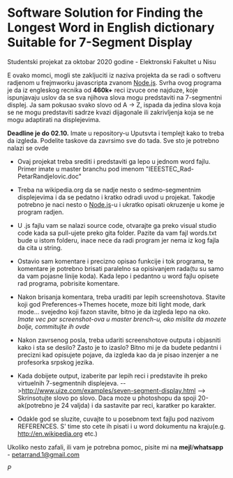 # Software Solution for Finding the Longest Word in English dictionary Suitable for 7-Segment Display
Studentski projekat za oktobar 2020 godine - Elektronski Fakultet u Nisu

E ovako momci, mogli ste zakljuciti iz naziva projekta da se radi o softveru radjenom u frejmworku
javascripta zvanom <a href="https://nodejs.org/en/">Node.js</a>. Svrha ovog programa je da iz engleskog
recnika od <b>460k+</b> reci izvuce one najduze, koje ispunjavaju uslov da se sva njihova slova mogu
predstaviti na 7-segmentni displej. Ja sam pokusao svako slovo od A -> Z, ispada da jedina slova koja
se ne mogu predstaviti sadrze kvazi dijagonale ili zakrivljenja koja se ne mogu adaptirati na displejevima.

<b>Deadline je do 02.10.</b> Imate u repository-u Uputsvta i templejt kako to treba da izgleda.
Podelite taskove da zavrsimo sve do tada. Sve sto je potrebno nalazi se ovde

   - Ovaj projekat treba srediti i predstaviti ga lepo u jednom word fajlu. Primer imate u master branchu pod imenom
   "IEEESTEC_Rad-PetarRandjelovic.doc"

   - Treba na wikipedia.org da se nadje nesto o sedmo-segmentnim displejevima i da se pedatno i kratko odradi
   uvod u projekat. Takodje potrebno je naci nesto o <a href="https://nodejs.org/en/">Node.js</a>-u i ukratko opisati okruzenje u kome je program radjen.
   
   
   - U .js fajlu vam se nalazi source code, otvarajte ga preko visual studio code kada sa pull-ujete preko gita
   folder. Pazite da vam fajl words.txt bude u istom folderu, inace nece da radi program jer nema iz kog fajla da
   cita u string.
   
   - Ostavio sam komentare i precizno opisao funkcije i tok programa, te komentare je potrebno brisati paralelno
   sa opisivanjem rada(tu su samo da vam pojasne linije koda). Kada lepo i pedantno u word fajlu opisete rad programa,
   pobrisite komentare.
   
   - Nakon brisanja komentara, treba uraditi par lepih screenshotova. Stavite koji god Preferences->Themes hocete,
   moze biti light mode, dark mode... svejedno koji fazon stavite, bitno je da izgleda lepo na oko.
   <i>Imate vec par screenshot-ova u master brench-u, ako mislite da mozete bolje, commitujte ih ovde</i>
   
   - Nakon zavrsenog posla, treba udariti screenshotove outputa i objasniti kako i sta se desilo? Zasto je to izaslo?
   Bitno mi je da budete pedantni i precizni kad opisujete pojave, da izgleda kao da je pisao inzenjer a ne profesorka
   srpskog jezika.
   
   - Kada dobijete output, izaberite par lepih reci i predstavite ih preko virtuelnih 7-segmentnih displejeva.
   -->http://www.uize.com/examples/seven-segment-display.html --> Skrinsotujte slovo po slovo.
   Daca moze u photoshopu da spoji 20-ak(potrebno je 24 valjda) i da sastavite par reci, karatker po karakter.
   
   - Odakle god se sluzite, cuvajte to u posebnom text fajlu pod nazivom REFERENCES. S' time sto cete ih pisati
   i u word dokumentu na kraju(e.g. http://en.wikipedia.org etc.)
   
Ukoliko nesto zafali, ili vam je potrebna pomoc, pisite mi na <b>mejl</b>/<b>whatsapp</b> - petarrand.1@gmail.com

<i>P</i>
